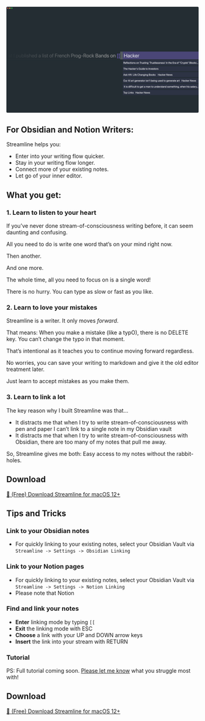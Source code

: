 ![Streamline Demo](https://github.com/akaalias/getstreamline/raw/main/demo.png)

## For Obsidian and Notion Writers:

Streamline helps you:

- Enter into your writing flow quicker.
- Stay in your writing flow longer.
- Connect more of your existing notes.
- Let go of your inner editor.

## What you get:
### 1. Learn to listen to your heart
If you’ve never done stream-of-consciousness writing before, it can seem daunting and confusing. 

All you need to do is write one word that’s on your mind right now. 

Then another. 

And one more. 

The whole time, all you need to focus on is a single word! 

There is no hurry. You can type as slow or fast as you like. 

### 2. Learn to love your mistakes
Streamline is a writer. It only moves *forward*. 

That means: When you make a mistake (like a typO), there is no DELETE key. You can’t change the typo in that moment. 

That’s intentional as it teaches you to continue moving forward regardless. 

No worries, you can save your writing to markdown and give it the old editor treatment later. 

Just learn to accept mistakes as you make them. 

### 3. Learn to link a lot

The key reason why I built Streamline was that…

- It distracts me that when I try to write stream-of-consciousness with pen and paper I can’t link to a single note in my Obsidian vault
- It distracts me that when I try to write stream-of-consciousness with Obsidian, there are too many of my notes that pull me away.

So, Streamline gives me both: Easy access to my notes without the rabbit-holes.

## Download
[🎁 (Free) Download Streamline for macOS 12+](https://github.com/akaalias/getstreamline/releases/latest/download/Streamline.zip)

## Tips and Tricks

### Link to your Obsidian notes
- For quickly linking to your existing notes, select your Obsidian Vault via `Streamline -> Settings -> Obsidian Linking`

### Link to your Notion pages
- For quickly linking to your existing notes, select your Obsidian Vault via `Streamline -> Settings -> Notion Linking`
- Please note that Notion 

### Find and link your notes 
- **Enter** linking mode by typing `[[`
- **Exit** the linking mode with ESC
- **Choose** a link with your UP and DOWN arrow keys
- **Insert** the link into your stream with RETURN

### Tutorial
PS: Full tutorial coming soon. [Please let me know](mailto:alexis.rondeau@gmail.com) what you struggle most with!

## Download
[🎁 (Free) Download Streamline for macOS 12+](https://github.com/akaalias/getstreamline/releases/latest/download/Streamline.zip)

